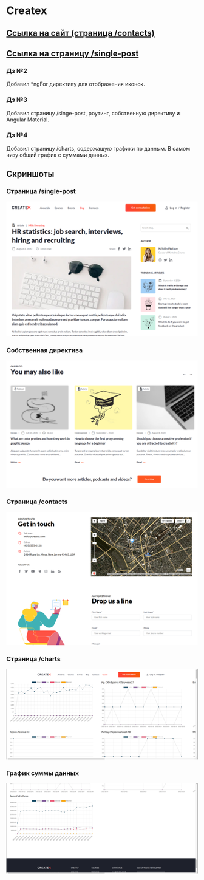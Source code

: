 # Createx

## [Ссылка на сайт (страница /contacts)](https://nickgrief.github.io/createx-homework)

## [Ссылка на страницу /single-post](https://nickgrief.github.io/createx-homework/single-post)

### Дз №2

Добавил \*ngFor директиву для отображения иконок.

### Дз №3

Добавил страницу /singe-post, роутинг, собственную директиву и Angular Material.

### Дз №4

Добавил страницу /charts, содержащую графики по данным. В самом низу общий график с суммами данных.

## Скриншоты

### Страница /single-post

![Страница /single-post](screenshots/createx1.png)

### Собственная директива

![Собственная директива](screenshots/createx2.png)

### Страница /contacts

![Страница /contacts](screenshots/createx3.png)

### Страница /charts

![Страница /charts](screenshots/charts1.png)

### График суммы данных

![График суммы данных](screenshots/charts2.png)
